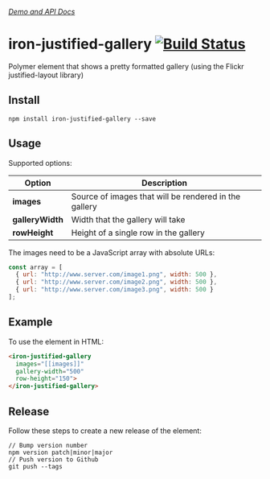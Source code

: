 _[Demo and API Docs](http://collaborne.github.io/iron-justified-gallery)_

# iron-justified-gallery [![Build Status](https://travis-ci.org/Collaborne/iron-justified-gallery.svg?branch=master)](https://travis-ci.org/Collaborne/iron-justified-gallery)
Polymer element that shows a pretty formatted gallery (using the Flickr justified-layout library)

## Install

~~~~
npm install iron-justified-gallery --save
~~~~

## Usage

Supported options:

| Option            | Description                                             |
| ----------------- | ------------------------------------------------------- |
| **images**        | Source of images that will be rendered in the gallery   |
| **galleryWidth**  | Width that the gallery will take                        |
| **rowHeight**     | Height of a single row in the gallery                   |

The images need to be a JavaScript array with absolute URLs:

```javascript
const array = [
  { url: "http://www.server.com/image1.png", width: 500 },
  { url: "http://www.server.com/image2.png", width: 500 },
  { url: "http://www.server.com/image3.png", width: 500 }
];
```

## Example

To use the element in HTML:

```html
<iron-justified-gallery
  images="[[images]]"
  gallery-width="500"
  row-height="150">
</iron-justified-gallery>
```

## Release

Follow these steps to create a new release of the element:

~~~~
// Bump version number
npm version patch|minor|major
// Push version to Github
git push --tags
~~~~
